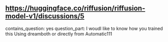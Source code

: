 ## https://huggingface.co/riffusion/riffusion-model-v1/discussions/5

contains_question: yes
question_part: I woudl like to know how you trained this Using dreamboth or directly from Automatic111